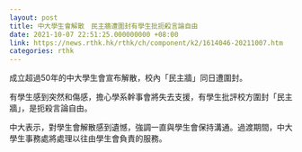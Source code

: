 ```yaml
---
layout: post
title: 中大學生會解散　民主牆遭圍封有學生批扼殺言論自由
date: 2021-10-07 22:51:25.000000000 +08:00
link: https://news.rthk.hk/rthk/ch/component/k2/1614046-20211007.htm
categories: rthk
---
```


成立超過50年的中大學生會宣布解散，校內「民主牆」同日遭圍封。

有學生感到突然和傷感，擔心學系幹事會將失去支援，有學生批評校方圍封「民主牆」，是扼殺言論自由。

中大表示，對學生會解散感到遺憾，強調一直與學生會保持溝通。過渡期間，中大學生事務處將處理以往由學生會負責的服務。
